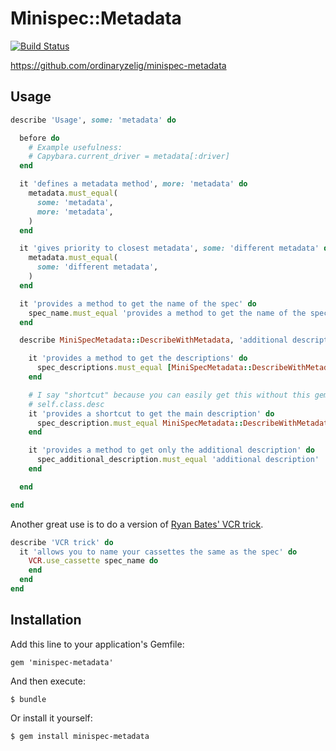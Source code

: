 Minispec::Metadata
==================

[![Build Status](https://secure.travis-ci.org/ordinaryzelig/minispec-metadata.png?branch=master)](http://travis-ci.org/ordinaryzelig/minispec-metadata)

https://github.com/ordinaryzelig/minispec-metadata

## Usage

```ruby
describe 'Usage', some: 'metadata' do

  before do
    # Example usefulness:
    # Capybara.current_driver = metadata[:driver]
  end

  it 'defines a metadata method', more: 'metadata' do
    metadata.must_equal(
      some: 'metadata',
      more: 'metadata',
    )
  end

  it 'gives priority to closest metadata', some: 'different metadata' do
    metadata.must_equal(
      some: 'different metadata',
    )
  end

  it 'provides a method to get the name of the spec' do
    spec_name.must_equal 'provides a method to get the name of the spec'
  end

  describe MiniSpecMetadata::DescribeWithMetadata, 'additional description' do

    it 'provides a method to get the descriptions' do
      spec_descriptions.must_equal [MiniSpecMetadata::DescribeWithMetadata, 'additional description']
    end

    # I say "shortcut" because you can easily get this without this gem via
    # self.class.desc
    it 'provides a shortcut to get the main description' do
      spec_description.must_equal MiniSpecMetadata::DescribeWithMetadata
    end

    it 'provides a method to get only the additional description' do
      spec_additional_description.must_equal 'additional description'
    end

  end

end
```

Another great use is to do a version of [Ryan Bates' VCR trick](http://railscasts.com/episodes/291-testing-with-vcr?view=asciicast).

```ruby
describe 'VCR trick' do
  it 'allows you to name your cassettes the same as the spec' do
    VCR.use_cassette spec_name do
    end
  end
end
```

## Installation

Add this line to your application's Gemfile:

    gem 'minispec-metadata'

And then execute:

    $ bundle

Or install it yourself:

    $ gem install minispec-metadata
